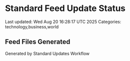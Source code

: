 # Standard Feed Update Status
Last updated: Wed Aug 20 16:28:17 UTC 2025
Categories: technology,business,world

## Feed Files Generated

Generated by Standard Updates Workflow
